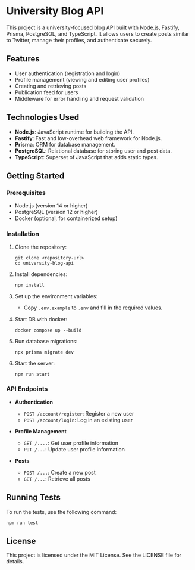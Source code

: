 # University Blog API

This project is a university-focused blog API built with Node.js, Fastify, Prisma, PostgreSQL, and TypeScript. It allows users to create posts similar to Twitter, manage their profiles, and authenticate securely.

## Features

- User authentication (registration and login)
- Profile management (viewing and editing user profiles)
- Creating and retrieving posts
- Publication feed for users
- Middleware for error handling and request validation

## Technologies Used

- **Node.js**: JavaScript runtime for building the API.
- **Fastify**: Fast and low-overhead web framework for Node.js.
- **Prisma**: ORM for database management.
- **PostgreSQL**: Relational database for storing user and post data.
- **TypeScript**: Superset of JavaScript that adds static types.

## Getting Started

### Prerequisites

- Node.js (version 14 or higher)
- PostgreSQL (version 12 or higher)
- Docker (optional, for containerized setup)

### Installation

1. Clone the repository:
   ```
   git clone <repository-url>
   cd university-blog-api
   ```

2. Install dependencies:
   ```
   npm install
   ```

3. Set up the environment variables:
   - Copy `.env.example` to `.env` and fill in the required values.

4. Start DB with docker:
   ```
   docker compose up --build
   ```

5. Run database migrations:
   ```
   npx prisma migrate dev
   ```

6. Start the server:
   ```
   npm run start
   ```


### API Endpoints

- **Authentication**
  - `POST /account/register`: Register a new user
  - `POST /account/login`: Log in an existing user

- **Profile Management**
  - `GET /....`: Get user profile information
  - `PUT /...`: Update user profile information

- **Posts**
  - `POST /...`: Create a new post
  - `GET /...`: Retrieve all posts

## Running Tests

To run the tests, use the following command:
```
npm run test
```

## License

This project is licensed under the MIT License. See the LICENSE file for details.
